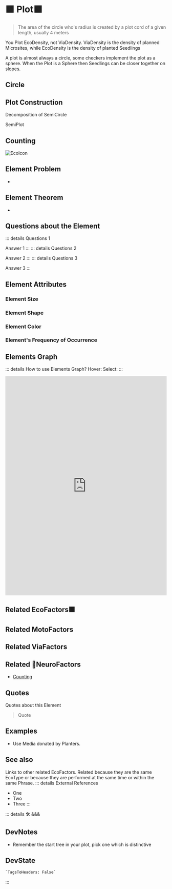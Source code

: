 
# 🟩  <eko>Plot</eko>🟩

> The area of the circle who's radius is created by a plot cord of a given length, usually 4 meters

You Plot EcoDensity, not ViaDensity. ViaDensity is the density of planned Microsites, while EcoDensity is the density of planted Seedlings

A plot is almost always a circle, some checkers implement the plot as a sphere. When the Plot is a Sphere then Seedlings can be closer together on slopes.

## Circle

## Plot Construction

Decomposition of SemiCircle

SemiPlot

## Counting

![EcoIcon](/Eko/Eko_Icon.png)

## Element Problem

-

## Element Theorem

-

## Questions about the Element

::: details Questions 1

Answer 1
:::
::: details Questions 2

Answer 2
:::
::: details Questions 3

Answer 3
:::

## Element Attributes

### Element Size

### Element Shape

### Element Color

### Element's Frequency of Occurrence

## Elements Graph

::: details How to use Elements Graph?
Hover:
Select:
:::
<iframe
    width="100%"
    height="684"
    frameborder="0"
    src="https://observablehq.com/embed/@d3/force-directed-graph/2?cells=chart"
></iframe>

## Related <eko>EcoFactors</eko>🟩

## Related <move>MotoFactors</move>

## Related <via>ViaFactors</via>

## Related 💜<psike>NeuroFactors</psike>

- [Counting](/encyclopedia/Psike/Counting/Overview)

## Quotes

Quotes about this Element

> Quote

## Examples

- Use Media donated by Planters.

## See also

Links to other related EcoFactors. Related because they are the same EcoType or because they are performed at the same time or within the same Phrase.
::: details External References

- One
- Two
- Three
:::

::: details 🛠 <dev>&&&</dev>

## DevNotes

- Remember the start tree in your plot, pick one which is distinctive

## DevState

```py
`TagsToHeaders: False`
```

:::
